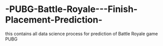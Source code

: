 # -PUBG-Battle-Royale---Finish-Placement-Prediction-
this contains all data science process for prediction of Battle Royale game PUBG
